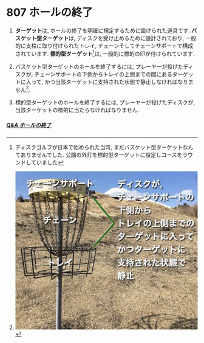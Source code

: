 # 807 ホールの終了

1. **ターゲット**は,
ホールの終了を明確に規定するために設けられた道具です.
**バスケット型ターゲット**は,
ディスクを受け止めるために設計されており,
一般的に支柱に取り付けられたトレイ, チェーンそしてチェーンサポートで構成されています.
**標的型ターゲット**[^1]は,
一般的に標的の印が付けられています.

1. バスケット型ターゲットのホールを終了するには,
プレーヤーが投げたディスクが,
チェーンサポートの下側からトレイの上側までの間にあるターゲットに入って,
かつ当該ターゲットに支持された状態で静止しなければなりません[^2].

1. 標的型ターゲットのホールを終了するには,
プレーヤーが投げたディスクが,
当該ターゲットの標的に当たらなければなりません.

##### [Q&A ホールの終了](qa-com)



[^1]: ディスクゴルフが日本で始められた当時,
まだバスケット型ターゲットなんてありませんでした.
公園の外灯を標的型ターゲットに設定しコースをラウンドしていました

[^2]: ![バスケット型ターゲット例](assets/img/bascket-target.jpg)
